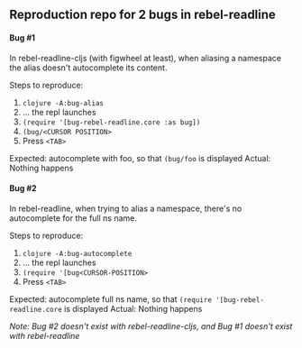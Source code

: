 ## Reproduction repo for 2 bugs in rebel-readline

#### Bug #1

In rebel-readline-cljs (with figwheel at least), when aliasing a namespace the alias doesn't autocomplete its content.

Steps to reproduce:

1. `clojure -A:bug-alias`
2. ... the repl launches
3. `(require '[bug-rebel-readline.core :as bug])`
4. `(bug/<CURSOR POSITION>`
5. Press `<TAB>`

Expected: autocomplete with foo, so that `(bug/foo` is displayed
Actual: Nothing happens

#### Bug #2

In rebel-readline, when trying to alias a namespace, there's no autocomplete for the full ns name.

Steps to reproduce:

1. `clojure -A:bug-autocomplete`
2. ... the repl launches
3. `(require '[bug<CURSOR-POSITION>`
4. Press `<TAB>`

Expected: autocomplete full ns name, so that `(require '[bug-rebel-readline.core` is displayed
Actual: Nothing happens

*Note: Bug #2 doesn't exist with rebel-readline-cljs, and Bug #1 doesn't exist with rebel-readline*
